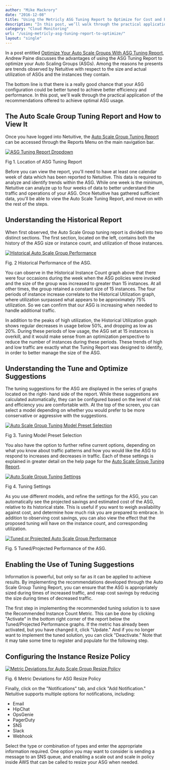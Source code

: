 ```yaml
---
author: "Mike Mackrory"
date: "2016-12-08"
title: "Using the Metricly ASG Tuning Report to Optimize for Cost and Performance"
description: "In this post, we’ll walk through the practical application of recommendations offered in the Auto Scale Group Tuning Report to achieve optimal ASG usage."
category: "Cloud Monitoring"
url: "/using-metricly-asg-tuning-report-to-optimize/"
layout: "single"
---
```


In a post entitled [Optimize Your Auto Scale Groups With ASG Tuning Report](/optimize-auto-scale-groups-asg-tuning-report), Andrew Paine discusses the advantages of using the ASG Tuning Report to optimize your Auto Scaling Groups (ASGs). Among the reasons he presents are trends observed by Netuitive with respect to the size and actual utilization of ASGs and the instances they contain.

The bottom line is that there is a really good chance that your ASG configuration could be better tuned to achieve better efficiency and performance. In this post, we'll walk through the practical application of the recommendations offered to achieve optimal ASG usage.

The Auto Scale Group Tuning Report and How to View It
-----------------------------------------------------

Once you have logged into Netuitive, the [Auto Scale Group Tuning Report](https://app.netuitive.com/#/reports/asgtuning/latest) can be accessed through the Reports Menu on the main navigation bar.

[![ASG Tuning Report Dropdown](https://s3-us-west-2.amazonaws.com/com-netuitive-app-usw2-public/wp-content/uploads/2017/07/ReportsDropdown.png)](https://s3-us-west-2.amazonaws.com/com-netuitive-app-usw2-public/wp-content/uploads/2017/07/ReportsDropdown.png)

Fig 1. Location of ASG Tuning Report

Before you can view the report, you'll need to have at least one calendar week of data which has been reported to Netuitive. This data is required to analyze and identify trends within the ASG. While one week is the minimum, Netuitive can analyze up to four weeks of data to better understand the traffic and operations of your ASG. Once Netuitive has gathered sufficient data, you'll be able to view the Auto Scale Tuning Report, and move on with the rest of the steps.

Understanding the Historical Report
-----------------------------------

When first observed, the Auto Scale Group tuning report is divided into two distinct sections. The first section, located on the left, contains both the history of the ASG size or instance count, and utilization of those instances.

[![Historical Auto Scale Group Performance](https://s3-us-west-2.amazonaws.com/com-netuitive-app-usw2-public/wp-content/uploads/2017/07/Historical-ASG-Performance.png)](https://s3-us-west-2.amazonaws.com/com-netuitive-app-usw2-public/wp-content/uploads/2017/07/Historical-ASG-Performance.png)

Fig. 2 Historical Performance of the ASG.

You can observe in the Historical Instance Count graph above that there were four occasions during the week when the ASG policies were invoked and the size of the group was increased to greater than 15 instances. At all other times, the group retained a constant size of 15 instances. The four periods of instance increase correlate to the Historical Utilization graph, where utilization surpassed what appears to be approximately 75% utilization. So we can confirm that our ASG is increasing when needed to handle additional traffic.

In addition to the peaks of high utilization, the Historical Utilization graph shows regular decreases in usage below 50%, and dropping as low as 20%. During these periods of low usage, the ASG set at 15 instances is overkill, and it would make sense from an optimization perspective to reduce the number of instances during these periods. These trends of high and low traffic are exactly what the Tuning Report was designed to identify, in order to better manage the size of the ASG.

Understanding the Tune and Optimize Suggestions
-----------------------------------------------

The tuning suggestions for the ASG are displayed in the series of graphs located on the right- hand side of the report. While these suggestions are calculated automatically, they can be configured based on the level of risk and efficiency you are comfortable with. At the top of the screen, you can select a model depending on whether you would prefer to be more conservative or aggressive with the suggestions.

[![Auto Scale Group Tuning Model Preset Selection](https://s3-us-west-2.amazonaws.com/com-netuitive-app-usw2-public/wp-content/uploads/2017/07/Auto-Scale-Group-Tuning-Model-Preset-Selection.png)](https://s3-us-west-2.amazonaws.com/com-netuitive-app-usw2-public/wp-content/uploads/2017/07/Auto-Scale-Group-Tuning-Model-Preset-Selection.png)

Fig 3. Tuning Model Preset Selection

You also have the option to further refine current options, depending on what you know about traffic patterns and how you would like the ASG to respond to increases and decreases in traffic. Each of these settings is explained in greater detail on the help page for the [Auto Scale Group Tuning Report](https://hlp.app.netuitive.com/Content/Reports/asg_tuning_report.htm).

[![Auto Scale Group Tuning Settings](https://s3-us-west-2.amazonaws.com/com-netuitive-app-usw2-public/wp-content/uploads/2017/07/Auto-Scale-Group-Tuning-Settings-1024x59.png)](https://s3-us-west-2.amazonaws.com/com-netuitive-app-usw2-public/wp-content/uploads/2017/07/Auto-Scale-Group-Tuning-Settings.png)

Fig 4. Tuning Settings

As you use different models, and refine the settings for the ASG, you can automatically see the projected savings and estimated cost of the ASG, relative to its historical state. This is useful if you want to weigh availability against cost, and determine how much risk you are prepared to embrace. In addition to observing cost savings, you can also view the effect that the proposed tuning will have on the instance count, and corresponding utilization.

[![Tuned or Projected Auto Scale Group Performance](https://s3-us-west-2.amazonaws.com/com-netuitive-app-usw2-public/wp-content/uploads/2017/07/Tuned-or-Projected-Auto-Scale-Group-Performance.png)](https://s3-us-west-2.amazonaws.com/com-netuitive-app-usw2-public/wp-content/uploads/2017/07/Tuned-or-Projected-Auto-Scale-Group-Performance.png)

Fig. 5 Tuned/Projected Performance of the ASG.

Enabling the Use of Tuning Suggestions
--------------------------------------

Information is powerful, but only so far as it can be applied to achieve results. By implementing the recommendations developed through the Auto Scale Group Tuning Report, you can ensure that the ASG is appropriately sized during times of increased traffic, and reap cost savings by reducing the size during times of decreased traffic.

The first step in implementing the recommended tuning solution is to save the Recommended Instance Count Metric. This can be done by clicking "Activate" in the bottom right corner of the report below the Tuned/Projected Performance graphs. If the metric has already been activated, but you have changed it, click "Update." And if you no longer want to implement the tuned solution, you can click "Deactivate." Note that it may take some time to register and populate for the following step.

Configuring the Instance Resize Policy
--------------------------------------

[![Metric Deviations for Auto Scale Group Resize Policy](https://s3-us-west-2.amazonaws.com/com-netuitive-app-usw2-public/wp-content/uploads/2017/07/Metric-Deviations-for-Auto-Scale-Group-Resize-Policy.png)](https://s3-us-west-2.amazonaws.com/com-netuitive-app-usw2-public/wp-content/uploads/2017/07/Metric-Deviations-for-Auto-Scale-Group-Resize-Policy.png)

Fig. 6 Metric Deviations for ASG Resize Policy

Finally, click on the "Notifications" tab, and click "Add Notification." Netuitive supports multiple options for notifications, including:

-   Email
-   HipChat
-   OpsGenie
-   PagerDuty
-   SNS
-   Slack
-   Webhook

Select the type or combination of types and enter the appropriate information required. One option you may want to consider is sending a message to an SNS queue, and enabling a scale out and scale in policy inside AWS that can be called to resize your ASG when needed.
